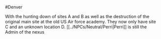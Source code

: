 #Denver 

With the hunting down of sites A and B as well as the destruction of the original main site at the old US Air force academy. They now only have site C and an unknown location D.
[[../NPCs/Neutral/Perri|Perri]] is still the Admin of the nexus